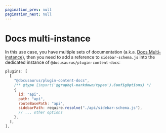 ```yaml
---
pagination_prev: null
pagination_next: null
---
```


# Docs multi-instance

In this use case, you have multiple sets of documentation (a.k.a. [Docs Multi-instance](https://docusaurus.io/docs/docs-multi-instance)), then you need to add a reference to `sidebar-schema.js` into the dedicated instance of `@docusaurus/plugin-content-docs`:

```js title="docusaurus.config.js"
plugins: [
  [
    "@docusaurus/plugin-content-docs",
    /** @type {import('@graphql-markdown/types').ConfigOptions} */
    {
      id: "api",
      path: "api",
      routeBasePath: "api",
      sidebarPath: require.resolve("./api/sidebar-schema.js"),
      // ... other options
    },
  ],
],
```
